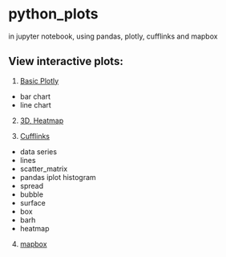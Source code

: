 # python_plots
in jupyter notebook, using  pandas, plotly, cufflinks and mapbox

## View interactive plots:

1. [Basic Plotly](https://nbviewer.jupyter.org/github/Nethika/python_plots/blob/master/1_plotly.ipynb)
- bar chart
- line chart


2. [3D, Heatmap](https://nbviewer.jupyter.org/github/Nethika/python_plots/blob/master/2_plotly.ipynb)


3. [Cufflinks](https://nbviewer.jupyter.org/github/Nethika/python_plots/blob/master/3_cufflinks.ipynb)

- data series
- lines
- scatter_matrix
- pandas iplot histogram
- spread
- bubble
- surface
- box
- barh
- heatmap

4.  [mapbox](https://nbviewer.jupyter.org/github/Nethika/python_plots/blob/master/4_mapbox.ipynb)




